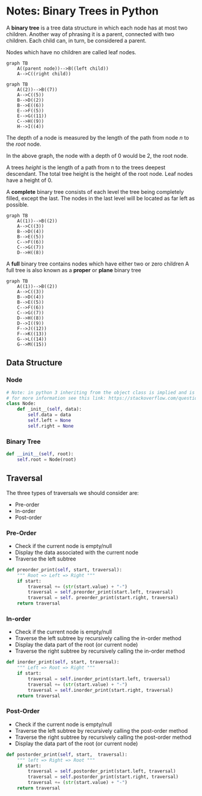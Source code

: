 # Notes: Binary Trees in Python

 A **binary tree** is a tree data structure in which each node has at most two children. Another way of phrasing it is a parent, connected with two children. Each child can, in turn, be considered a parent.

 Nodes which have no children are called leaf nodes.

```mermaid
graph TB
    A((parent node))-->B((left child))
    A-->C((right child))
```

```mermaid
graph TB
    A((2))-->B((7))
    A-->C((5))
    B-->D((2))
    B-->E((6))
    E-->F((5))
    E-->G((11))
    C-->H((9))
    H-->I((4))
```

The depth of a node is measured by the length of the path from node $n$ to the $root$ node.

In the above graph, the node with a depth of 0 would be 2, the root node.

A trees *height* is the length of a path from n to the trees deepest descendant. The total tree height is the height of the root node. Leaf nodes have a height of 0.

A **complete** binary tree consists of each level the tree being completely filled, except the last. The nodes in the last level will be located as far left as possible.

```mermaid
graph TB
    A((1))-->B((2))
    A-->C((3))
    B-->D((4))
    B-->E((5))
    C-->F((6))
    C-->G((7))
    D-->H((8))
```

A **full** binary tree contains nodes which have either two or zero children A full tree is also known as a **proper** or **plane** binary tree

```mermaid
graph TB
    A((1))-->B((2))
    A-->C((3))
    B-->D((4))
    B-->E((5))
    C-->F((6))
    C-->G((7))
    D-->H((8))
    D-->I((9))
    F-->J((12))
    F-->K((13))
    G-->L((14))
    G-->M((15))
```

## Data Structure

### Node

```python
# Note: in python 3 inheriting from the object class is implied and is not necessary
# for more information see this link: https://stackoverflow.com/questions/4015417/why-do-python-classes-inherit-object
class Node:
    def _init__(self, data):
        self.data = data
        self.left = None
        self.right = None
```

### Binary Tree

```python
def __init__(self, root):
    self.root = Node(root)
```

## Traversal

The three types of traversals we should consider are:

* Pre-order
* In-order
* Post-order

### Pre-Order

* Check if the current node is empty/null
* Display the data associated with the current node
* Traverse the left subtree

```python
def preorder_print(self, start, traversal):
    """ Root => Left => Right """
    if start:
        traversal += (str(start.value) + "-")
        traversal = self.preorder_print(start.left, traversal)
        traversal = self. preorder_print(start.right, traversal)
    return traversal
```

### In-order

* Check if the current node is empty/null
* Traverse the left subtree by recursively calling the in-order method
* Display the data part of the root (or current node)
* Traverse the right subtree by recursively calling the in-order method

```python
def inorder_print(self, start, traversal):
    """ Left => Root => Right """
    if start:
        traversal = self.inorder_print(start.left, traversal)
        traversal += (str(start.value) + "-")
        traversal = self.inorder_print(start.right, traversal)
    return traversal
```

### Post-Order

* Check if the current node is empty/null
* Traverse the left subtree by recursively calling the post-order method
* Traverse the right subtree by recursively calling the post-order method
* Display the data part of the root (or current node)

```python
def postorder_print(self, start,  traversal):
    """ left => Right => Root """
    if start:
        traversal = self.postorder_print(start.left, traversal)
        traversal = self.postorder_print(start.right, traversal)
        traversal += (str(start.value) + "-")
    return traversal
```


